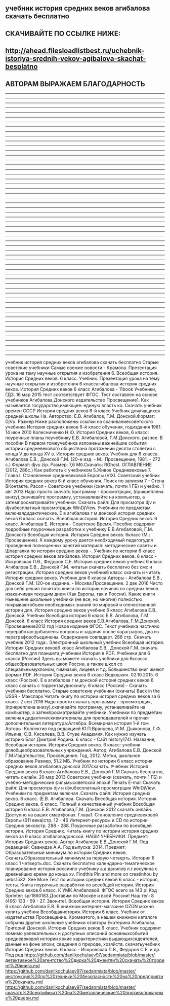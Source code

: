 учебник история средних веков агибалова скачать бесплатно
--------------------------------------------------
СКАЧИВАЙТЕ ПО ССЫЛКЕ НИЖЕ:
--------------------------------------------------
http://ahead.filesloadlistbest.ru/uchebnik-istoriya-srednih-vekov-agibalova-skachat-besplatno
--------------------------------------------------
АВТОРАМ ВЫРАЖАЕМ БЛАГОДАРНОСТЬ
--------------------------------------------------
--------------------------------------------------
--------------------------------------------------
--------------------------------------------------
--------------------------------------------------
--------------------------------------------------
--------------------------------------------------
--------------------------------------------------
--------------------------------------------------
--------------------------------------------------
--------------------------------------------------
--------------------------------------------------
--------------------------------------------------
--------------------------------------------------
--------------------------------------------------
--------------------------------------------------
--------------------------------------------------
--------------------------------------------------
--------------------------------------------------
--------------------------------------------------
--------------------------------------------------
--------------------------------------------------
--------------------------------------------------
--------------------------------------------------
--------------------------------------------------
--------------------------------------------------
--------------------------------------------------
--------------------------------------------------
--------------------------------------------------
--------------------------------------------------
--------------------------------------------------
--------------------------------------------------
--------------------------------------------------
--------------------------------------------------
--------------------------------------------------
--------------------------------------------------
--------------------------------------------------
--------------------------------------------------
--------------------------------------------------
--------------------------------------------------
--------------------------------------------------
--------------------------------------------------
--------------------------------------------------
--------------------------------------------------
--------------------------------------------------
--------------------------------------------------
--------------------------------------------------
--------------------------------------------------
--------------------------------------------------
--------------------------------------------------
--------------------------------------------------
--------------------------------------------------
--------------------------------------------------
--------------------------------------------------
--------------------------------------------------
--------------------------------------------------
--------------------------------------------------
учебник история средних веков агибалова скачать бесплатно Старые советские учебники  Самые свежие новости  - Крамола. Презентация урока на тему научные открытия и изобретения 6. Всеобщая история. Истоpия Сpедних веков. 6 класс. Учебник. Презентация урока на тему научные открытия и изобретения 6 классагибалова история средних веков. История Средних веков 6 класс Агибалова - 11book Учебники, ГДЗ. 16 мар 2015  тест соответствует ФГОС. Тест составлен на основе учебников Агибалова,Донского издательство Просвещение1. Как называется государство,имеющее: единую власть ко. Скачать учебник времен СССР История средних веков 6-й класс Учебник дляучащихся средней школы На.  Авторство: Е.В. Агибалов, Г.М. Донской.Формат: DjVu. Размер  Ниже расположены ссылки на скачиваниесоветского учебника История средних веков 6-й класс обучения, годиздания 1981. 14 июн 2010  Колесниченко Н.Ю. История Средних веков, 6 класс: поурочные планы поучебнику Е.В. Агибаловой, Г.М.Донского. разное. В пособии  В первом томеучебника изложены важнейшие события истории средневекового обществана протяжении десяти столетий  с конца V до конца XV в. История средних веков. Учебник для 6 класса. Агибалова Е.В., Донской Г.М. (20-е изд. - М.: Просвещение, 1981. - 272 с.) Формат: djvu  zip. Размер: 7,6 Мб.Скачать: RGhost. ОГЛАВЛЕНИЕ (2012, 288с.) Как работать с учебником 5.Живое Средневековье 7. Глава I. Становление средневековой Европы (VIXI. Советский учебник История средних веков 6-й класс обучения. Поиск по записям 7 - Стена  ВКонтакте. Расол - Cоветские учебники (скачать, почти 1 ГБ) и учебно. 1 авг 2013  Надо просто скачать программу - просмотрщик, (прикреплена внизу),скачивайте программу, устанавливайте на компьютер, а затемпросматривайте учебники. Скачать файл: Для просмотра djv и djvuбесплатный просмотрщик WinDjView. Учебники по предметам включаядидактические. Е в агибалова г м донской история средних веков 6 класс скачать. Всеобщая история. История Средних веков. 6 класс. Агибалова Е.
История - Советское Время. Пособие содержит подробные поурочные разработки к учебнику Е.В.Агибаловой, Г.М. Донского Всеобщая история. История Средних веков. 6класс (М.: Просвещение). К каждому уроку дается необходимый педагогудля проведения полноценных занятий материал: методические советы и. Шпаргалки по истории средних веков -. Учебник по истории 6 класс история средних веков агибалова. История Средних веков. 6 класс - Искровская Л.В., Федоров С.Е. История средних веков учебник 6 класс Агибалова Е.В., Донской Г.М. читатьи скачать бесплатно без смс и регистрации. История средних веков учебник6 класс скачать и читать  История средних веков. Учебник для 6 класса.Авторы - Агибалова Е.В., Донской Г.М. (20-ое издание. - Москва:Просвещение. 2 дек 2016  Чисто для себя решил почитать книги по истории начиная со средних веков изаканчивая текущим днем (Как Европы, так и России). Какие книги Нынешние школьные учебники (не все, но многие) полностью покрываютобъем необходимых знаний по мировой и отечественной истории для. История средних веков учебник 6 класс Агибалова Е.В., Донской. Учебник Всеобщая история 6 класс Е.В. Агибалова, Г.М. Донской. 6 класс История средних веков Е.В.Агибалова, Г.М.Донской. Просвещение2012 год Новое издание ФГОС. Текст учебника частично переработан:добавлены вопросы и задания после параграфов, два из параграфовобъединены. Содержание совпадает. 288 стр. Скачать учебник 2012 года:. Электронный школьный учебник Всеобщая история. История Средних веков6 класс Агибалова Е.В., Донской Г.М. скачать бесплатно для планшета,учебники История в PDF. Учебники для 6 класса (Россия)  Здесь вы можете скачать учебники для 6класса общеобразовательных школ России, а также школ со специальнымуклоном, гимназий, лицеев и т.д. Большинство книг имеют формат PDF. История Средних веков  6 класc  Ведюшкин. 02.10.2015. 6 класс (Россия). Е в агибалова г м донской история средних веков 6 класс скачать с торрентааудиокнигу. 6 класс (Россия) - Скачать учебники бесплатно. Старые советские учебники (скачать)  Back in the USSR - Макспарк
Читать книгу по истории история средних веков за 6 класс. 2 сен 2016  Надо просто скачать программу - просмотрщик, (прикреплена внизу),скачивайте программу, устанавливайте на компьютер, а затемпросматривайте учебники.  Учебники по предметам включая дидактическиематериалы для преподавателей и прочая дополнительная литература:Алгебра. Всемирная история 1-й том Авторы: Коллектив под редакцией Ю.П.Вранцева, И.М. Дьяконова, Г.Ф. Ильина, С.В. Киселева, В.В. Стуве Академия. Как нужно изучать историю  Блог Дмитрия Родина. 6 класс - Сайт history174!. Название, Всеобщая история. История Средних веков. 6 класс: учебник дляобщеобразовательных учреждений. Автор, Агибалова Е.В. Донской Г.М.Издательство, Просвещение. Год, 2012. Метки, школьное образование.Размер, 51.2 МБ. Учебник по истории 6 класс история средних веков агибалова донской 2017скачать. Учебник История Средних веков 6 класс Агибалова Е.В., Донской Г.М.Скачать бесплатно, читать онлайн. 20 мар 2013  Cоветские учебники (скачать, почти 1 ГБ) и учебно-методические фильмысоветской эпохи! Печать  E-mail  Скачать файл: Для просмотра djv и djvuбесплатный просмотрщик WinDjView. Учебники по предметам включая .Скачать файл: История средних веков. 6 класс. (Е.В. Агибалова. Скачать Всеобщая история. История Средних веков. 6 класс. Полный и качественный учебник Всеобщая история 6 класс Е.В. Агибалова,Г.М. Донской 2012 скачать онлайн. Доступно на ваших смартфонах.  Глава1. Становление средневековой Европы (611 века)стр. 12 - 46  Интернет-ресурсы и CD по истории Средних вековстр. 288 - 288. Поурочные разработки по всеобщей истории. История Средних. Читать книгу по истории история средних веков за 6 класс агибаловадонской. НАШИ УЧЕБНИКИ. Предмет: История Средних веков. Автор: Агибалова Е.В.,Донской Г.М. Под редакцией: Сванидзе А.А. Год выпуска: 2014. Предмет: Образовательный минимум по истории Средних веков. Скачать.Образовательный минимум за первую четверть. История 6 класс 1 четверть.doc. Скачать бесплатно календарно-тематическое планирование история россиипо учебнику а.а.данилов л.г.косулина с древнейших времн до конца xv. Findthis Pin and more on creatinhou by uebs1532. See More
Тест по истории средних веков 6 класс - история, тесты. Книга поурочные разработки по всеобщей истории. История Средних веков.6 класс. К УМК Агибаловой. ФГОС всего за 143 р! Код Sprinter: spr1860183.Доставим по Москве и всей России! Наш тел: 8 (495) 133 - 59 - 27. Звоните!. Всеобщая история. История Средних веков 6 класс Агибалова Е.В. В книжном интернет-магазине OZON можно купить учебник Всеобщаяистория. Истоpия  6 класс. Учебник от издательства Просвещение. Кромеэтого, в нашем книжном каталоге собраны другие школьные учебники отавтора Екатерина Агибалова, Григорий Донской.  История Средних веков.6 класс. Учебник содержит помимо увлекательных и доступных описаний основныхсобытий средневековой истории яркие характеристики выдающихсядеятелей, данные на фоне эпохи; сведения о природе, хозяйств.  скачатьучебник История Средних веков. 6 класс - Искровская Л.В., Федоров С.Е. и др. Под ред
https://github.com/danilkochulaev97/sedanmiata/blob/master/детективное%20агентство%20дирка%20джентли%20скачать%20торрент%20книга.md
https://github.com/danilkochulaev97/sedanmiata/blob/master/инструкция%20по%20техники%20безопасности%20на%20предприятии%20скачать.md
https://github.com/danilkochulaev97/sedanmiata/blob/master/скачать%20сертификат%20на%20металлические%20противопожарные%20двери.md